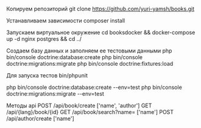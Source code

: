 Копируем репозиторий
git clone https://github.com/yuri-yamsh/books.git

Устанавливаем зависимости
composer install

Запускаем виртуальное окружение
cd booksdocker &&
docker-compose up -d nginx postgres && cd ../

Создаем базу данных и заполняем ее тестовыми данными
php bin/console doctrine:database:create
php bin/console doctrine:migrations:migrate
php bin/console doctrine:fixtures:load

Для запуска тестов
bin/phpunit

php bin/console doctrine:database:create --env=test
php bin/console doctrine:migrations:migrate --env=test 

Методы api
POST /api/book/create ['name', 'author']
GET /api/{lang}/book/{id} 
GET /api/book/search?name= ['name']
POST /api/author/create ['name']
